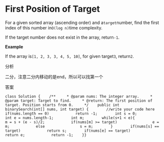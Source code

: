 # First Position of Target

For a given sorted array \(ascending order\) and a`target`number, find the first index of this number in`O(log n)`time complexity.

If the target number does not exist in the array, return`-1`.

**Example**

If the array is`[1, 2, 3, 3, 4, 5, 10]`, for given target`3`, return`2`.

分析

二分，注意二分内移动的是end，所以可以找第一个

答案

```text
class Solution {    /**     * @param nums: The integer array.     * @param target: Target to find.     * @return: The first position of target. Position starts from 0.     */    public int binarySearch(int[] nums, int target) {        //write your code here        if(nums.length == 0)            return -1;        int s = 0;        int e = nums.length-1;        int m;        while(s+1 < e){            m = s + (e - s)/2;            if(nums[m] >= target)                e = m;            else                s = m;        }        if(nums[s] == target)            return s;        if(nums[e] == target)            return e;            return -1;    }}
```

